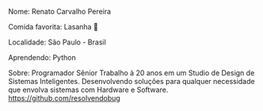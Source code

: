 Nome: Renato Carvalho Pereira   

Comida favorita: Lasanha 💖

Localidade: São Paulo - Brasil

Aprendendo: Python

Sobre: Programador Sênior Trabalho à 20 anos em um Studio de Design de Sistemas Inteligentes. Desenvolvendo soluções para  qualquer necessidade que envolva sistemas com Hardware e Software.
https://github.com/resolvendobug
